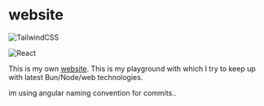 # website

![TailwindCSS](https://img.shields.io/badge/tailwindcss-%2338B2AC.svg?style=for-the-badge&logo=tailwind-css&logoColor=white)

![React](https://img.shields.io/badge/react-%2320232a.svg?style=for-the-badge&logo=react&logoColor=%2361DAFB)

This is my own [website](https://barnes.biz). This is my playground with which I try to keep up with latest Bun/Node/web technologies.

im using angular naming convention for commits..
